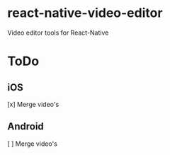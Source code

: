 # react-native-video-editor
Video editor tools for React-Native

# ToDo
## iOS
[x] Merge video's

## Android
[ ] Merge video's
